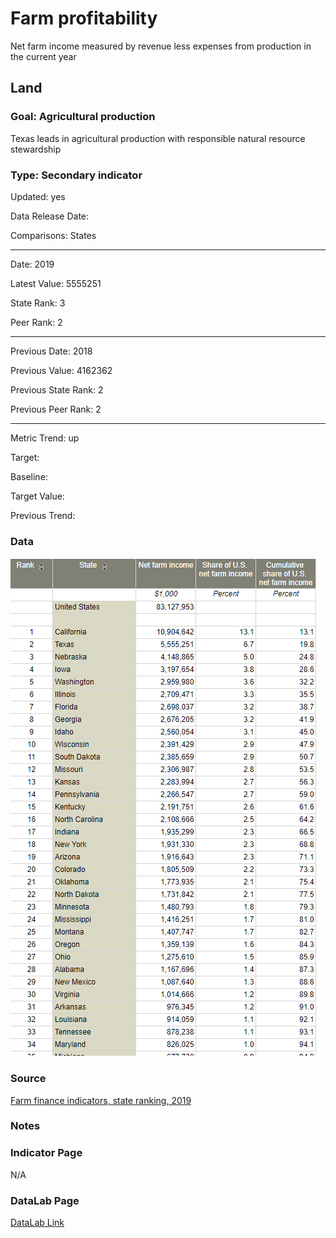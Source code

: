 # Farm profitability

Net farm income measured by revenue less expenses from production in the current year

## Land

### Goal: Agricultural production

Texas leads in agricultural production with responsible natural resource stewardship

### Type: Secondary indicator

Updated: yes

Data Release Date: 


Comparisons: States


----

Date: 2019

Latest Value: 5555251

State Rank: 3

Peer Rank: 2


----

Previous Date:  2018

Previous Value: 4162362

Previous State Rank:   2

Previous Peer Rank: 2


----
Metric Trend: up

Target: 

Baseline: 

Target Value: 

Previous Trend: 



<!--### Value

| Year      |  Value      | Rank        | Previous Year | Previous Value | Previous Rank | Trend | 
| ----------- | ----------- | ----------- | ----------- | ----------- | ----------- | -----------|
|   2019       | 5,555,251  |  2         |      2018   |   4,162,362      |      3    |    up  | 

\* 1,000s

-->
### Data

![farmincome](./images/farmincome.PNG)

### Source

[Farm finance indicators, state ranking, 2019](https://data.ers.usda.gov/reports.aspx?ID=17839#P014d0d56d2b14a109de84385f0c5c32c_14_185iT0R0x16)

### Notes


### Indicator Page

N/A

### DataLab Page

[DataLab Link](https://datalab.texas2036.org/rbpivhg/u-s-census-of-agriculture-economics-2017?accesskey=hruynag)
